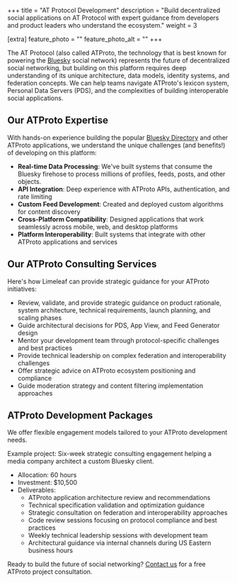 +++
title = "AT Protocol Development"
description = "Build decentralized social applications on AT Protocol with expert guidance from developers and product leaders who understand the ecosystem."
weight = 3

[extra]
feature_photo = ""
feature_photo_alt = ""
+++

The AT Protocol (also called ATProto, the technology that is best known for powering the [Bluesky](https://bsky.app) social network) represents the future of decentralized social networking, but building on this platform requires deep understanding of its unique architecture, data models, identity systems, and federation concepts. We can help teams navigate ATProto's lexicon system, Personal Data Servers (PDS), and the complexities of building interoperable social applications.

<!-- more -->

## Our ATProto Expertise

With hands-on experience building the popular [Bluesky Directory](https://blueskydirectory.com) and other ATProto applications, we understand the unique challenges (and benefits!) of developing on this platform:

- **Real-time Data Processing**: We've built systems that consume the Bluesky firehose to process millions of profiles, feeds, posts, and other objects.
- **API Integration**: Deep experience with ATProto APIs, authentication, and rate limiting
- **Custom Feed Development**: Created and deployed custom algorithms for content discovery
- **Cross-Platform Compatibility**: Designed applications that work seamlessly across mobile, web, and desktop platforms
- **Platform Interoperability**: Built systems that integrate with other ATProto applications and services

## Our ATProto Consulting Services

Here's how Limeleaf can provide strategic guidance for your ATProto initiatives:

- Review, validate, and provide strategic guidance on product rationale, system architecture, technical requirements, launch planning, and scaling phases
- Guide architectural decisions for PDS, App View, and Feed Generator design
- Mentor your development team through protocol-specific challenges and best practices
- Provide technical leadership on complex federation and interoperability challenges
- Offer strategic advice on ATProto ecosystem positioning and compliance
- Guide moderation strategy and content filtering implementation approaches

## ATProto Development Packages

We offer flexible engagement models tailored to your ATProto development needs.

Example project: Six-week strategic consulting engagement helping a media company architect a custom Bluesky client.

- Allocation: 60 hours
- Investment: $10,500
- Deliverables:
  - ATProto application architecture review and recommendations
  - Technical specification validation and optimization guidance
  - Strategic consultation on federation and interoperability approaches
  - Code review sessions focusing on protocol compliance and best practices
  - Weekly technical leadership sessions with development team
  - Architectural guidance via internal channels during US Eastern business hours

Ready to build the future of social networking? [Contact us](/contact/ "Contact us") for a free ATProto project consultation.